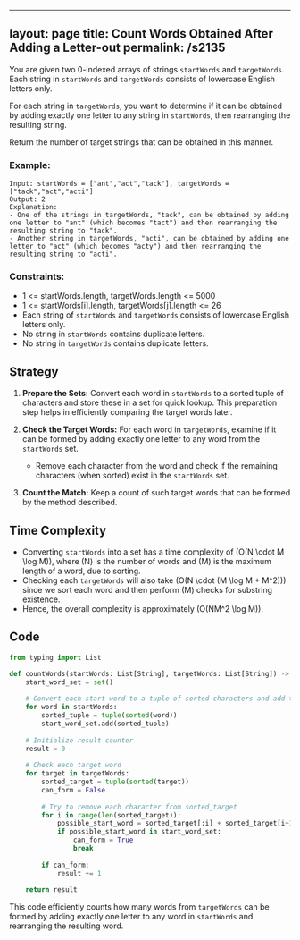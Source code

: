 
---
layout: page
title:  Count Words Obtained After Adding a Letter-out
permalink: /s2135
---

You are given two 0-indexed arrays of strings `startWords` and `targetWords`. Each string in `startWords` and `targetWords` consists of lowercase English letters only.

For each string in `targetWords`, you want to determine if it can be obtained by adding exactly one letter to any string in `startWords`, then rearranging the resulting string. 

Return the number of target strings that can be obtained in this manner.

### Example:

```plaintext
Input: startWords = ["ant","act","tack"], targetWords = ["tack","act","acti"]
Output: 2
Explanation: 
- One of the strings in targetWords, "tack", can be obtained by adding one letter to "ant" (which becomes "tact") and then rearranging the resulting string to "tack".
- Another string in targetWords, "acti", can be obtained by adding one letter to "act" (which becomes "acty") and then rearranging the resulting string to "acti".
```
 
### Constraints:

- 1 <= startWords.length, targetWords.length <= 5000
- 1 <= startWords[i].length, targetWords[j].length <= 26
- Each string of `startWords` and `targetWords` consists of lowercase English letters only.
- No string in `startWords` contains duplicate letters.
- No string in `targetWords` contains duplicate letters.

## Strategy

1. **Prepare the Sets:** Convert each word in `startWords` to a sorted tuple of characters and store these in a set for quick lookup. This preparation step helps in efficiently comparing the target words later.

2. **Check the Target Words:** For each word in `targetWords`, examine if it can be formed by adding exactly one letter to any word from the `startWords` set.
    - Remove each character from the word and check if the remaining characters (when sorted) exist in the `startWords` set.

3. **Count the Match:** Keep a count of such target words that can be formed by the method described.

## Time Complexity

- Converting `startWords` into a set has a time complexity of \(O(N \cdot M \log M)\), where \(N\) is the number of words and \(M\) is the maximum length of a word, due to sorting.
- Checking each `targetWords` will also take \(O(N \cdot (M \log M + M^2))\) since we sort each word and then perform \(M\) checks for substring existence.
- Hence, the overall complexity is approximately \(O(NM^2 \log M)\).

## Code

```python
from typing import List

def countWords(startWords: List[String], targetWords: List[String]) -> int:
    start_word_set = set()
    
    # Convert each start word to a tuple of sorted characters and add to the set
    for word in startWords:
        sorted_tuple = tuple(sorted(word))
        start_word_set.add(sorted_tuple)
    
    # Initialize result counter
    result = 0
    
    # Check each target word
    for target in targetWords:
        sorted_target = tuple(sorted(target))
        can_form = False
        
        # Try to remove each character from sorted_target
        for i in range(len(sorted_target)):
            possible_start_word = sorted_target[:i] + sorted_target[i+1:]
            if possible_start_word in start_word_set:
                can_form = True
                break
        
        if can_form:
            result += 1
    
    return result
```

This code efficiently counts how many words from `targetWords` can be formed by adding exactly one letter to any word in `startWords` and rearranging the resulting word.
